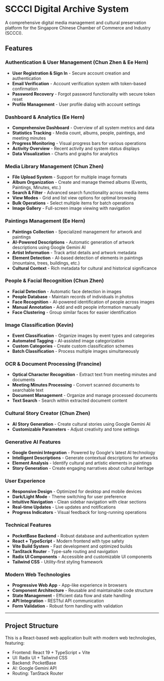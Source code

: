 # SCCCI Digital Archive System

A comprehensive digital media management and cultural preservation platform for the Singapore Chinese Chamber of Commerce and Industry (SCCCI).

## Features

### Authentication & User Management (Chun Zhen & Ee Hern)
- **User Registration & Sign In** - Secure account creation and authentication
- **Email Verification** - Account verification system with token-based confirmation
- **Password Recovery** - Forgot password functionality with secure token reset
- **Profile Management** - User profile dialog with account settings

### Dashboard & Analytics (Ee Hern)
- **Comprehensive Dashboard** - Overview of all system metrics and data
- **Statistics Tracking** - Media count, albums, people, paintings, and meeting minutes
- **Progress Monitoring** - Visual progress bars for various operations
- **Activity Overview** - Recent activity and system status displays
- **Data Visualization** - Charts and graphs for analytics

### Media Library Management (Chun Zhen)
- **File Upload System** - Support for multiple image formats
- **Album Organization** - Create and manage themed albums (Events, Paintings, Minutes, etc.)
- **Search & Filter** - Advanced search functionality across media items
- **View Modes** - Grid and list view options for optimal browsing
- **Bulk Operations** - Select multiple items for batch operations
- **Image Gallery** - Full-screen image viewing with navigation

### Paintings Management (Ee Hern)
- **Paintings Collection** - Specialized management for artwork and paintings
- **AI-Powered Descriptions** - Automatic generation of artwork descriptions using Google Gemini AI
- **Artist Information** - Track artist details and artwork metadata
- **Element Detection** - AI-based detection of elements in paintings (mountains, trees, buildings, etc.)
- **Cultural Context** - Rich metadata for cultural and historical significance

### People & Facial Recognition (Chun Zhen)
- **Facial Detection** - Automatic face detection in images
- **People Database** - Maintain records of individuals in photos
- **Face Recognition** - AI-powered identification of people across images
- **Manual Annotation** - Add and edit people information manually
- **Face Clustering** - Group similar faces for easier identification

### Image Classification (Kevin)
- **Event Classification** - Organize images by event types and categories
- **Automated Tagging** - AI-assisted image categorization
- **Custom Categories** - Create custom classification schemes
- **Batch Classification** - Process multiple images simultaneously

### OCR & Document Processing (Francine)
- **Optical Character Recognition** - Extract text from meeting minutes and documents
- **Meeting Minutes Processing** - Convert scanned documents to searchable text
- **Document Management** - Organize and manage processed documents
- **Text Search** - Search within extracted document content

### Cultural Story Creator (Chun Zhen)
- **AI Story Generation** - Create cultural stories using Google Gemini AI
- **Customizable Parameters** - Adjust creativity and tone settings

### Generative AI Features
- **Google Gemini Integration** - Powered by Google's latest AI technology
- **Intelligent Descriptions** - Generate contextual descriptions for artworks
- **Element Analysis** - Identify cultural and artistic elements in paintings
- **Story Generation** - Create engaging narratives about cultural heritage

### User Experience
- **Responsive Design** - Optimized for desktop and mobile devices
- **Dark/Light Mode** - Theme switching for user preference
- **Intuitive Navigation** - Clean sidebar navigation with clear sections
- **Real-time Updates** - Live updates and notifications
- **Progress Indicators** - Visual feedback for long-running operations

### Technical Features
- **PocketBase Backend** - Robust database and authentication system
- **React + TypeScript** - Modern frontend with type safety
- **Vite Build System** - Fast development and optimized builds
- **TanStack Router** - Type-safe routing and navigation
- **Radix UI Components** - Accessible and customizable UI components
- **Tailwind CSS** - Utility-first styling framework

### Modern Web Technologies
- **Progressive Web App** - App-like experience in browsers
- **Component Architecture** - Reusable and maintainable code structure
- **State Management** - Efficient data flow and state handling
- **API Integration** - RESTful API communication
- **Form Validation** - Robust form handling with validation

---

## Project Structure

This is a React-based web application built with modern web technologies, featuring:
- Frontend: React 19 + TypeScript + Vite
- UI: Radix UI + Tailwind CSS
- Backend: PocketBase
- AI: Google Gemini API
- Routing: TanStack Router

